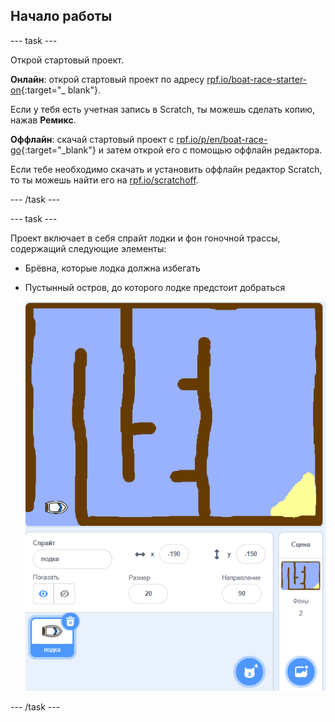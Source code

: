 ## Начало работы

\--- task \---

Открой стартовый проект.

**Онлайн**: открой стартовый проект по адресу [rpf.io/boat-race-starter-on](http://rpf.io/boat-race-starter-on){:target="_ blank"}.

Если у тебя есть учетная запись в Scratch, ты можешь сделать копию, нажав **Ремикс**.

**Оффлайн**: скачай стартовый проект с [rpf.io/p/en/boat-race-go](http://rpf.io/p/en/boat-race-go){:target="_blank"} и затем открой его с помощью оффлайн редактора.

Если тебе необходимо скачать и установить оффлайн редактор Scratch, то ты можешь найти его на [rpf.io/scratchoff](http://rpf.io/scratchoff).

\--- /task \---

\--- task \---

Проект включает в себя спрайт лодки и фон гоночной трассы, содержащий следующие элементы:

- Брёвна, которые лодка должна избегать
- Пустынный остров, до которого лодке предстоит добраться
    
    ![скриншот](images/boat-starter.png)

\--- /task \---